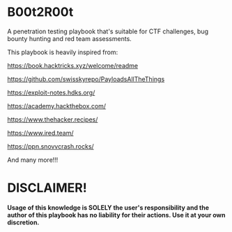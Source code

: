 # B00t2R00t
A penetration testing playbook that's suitable for CTF challenges, bug bounty hunting and red team assessments.

This playbook is heavily inspired from:

https://book.hacktricks.xyz/welcome/readme

https://github.com/swisskyrepo/PayloadsAllTheThings

https://exploit-notes.hdks.org/

https://academy.hackthebox.com/

https://www.thehacker.recipes/

https://www.ired.team/

https://ppn.snovvcrash.rocks/

And many more!!!

# DISCLAIMER!

#### Usage of this knowledge is SOLELY the user's responsibility and the author of this playbook has no liability for their actions. Use it at your own discretion.
